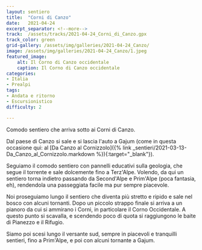 ```yaml
---
layout: sentiero
title:  "Corni di Canzo"
date:   2021-04-24 
excerpt_separator: <!--more-->
track:  /assets/tracks/2021-04-24_Corni_di_Canzo.gpx
track_color: green
grid-gallery: /assets/img/galleries/2021-04-24_Canzo/
image: /assets/img/galleries/2021-04-24_Canzo/1.jpeg
featured_image:
    alt: Il Corno di Canzo occidentale
    caption: Il Corno di Canzo occidentale
categories:
- Italia
- Prealpi
tags:
- Andata e ritorno
- Escursionistico
difficulty: 2

---
```


Comodo sentiero che arriva sotto ai Corni di Canzo.

<!--more-->

Dal paese di Canzo si sale e si lascia l'auto a Gajum (come in questa occasione qui: al [Da Canzo al Cornizzolo]({% link _sentieri/2021-03-13-Da_Canzo_al_Cornizzolo.markdown %}){:target="_blank"}). 



Seguiamo il comodo sentiero con pannelli educativi sulla geologia, che segue il torrente e sale dolcemente fino a Terz'Alpe. Volendo, da qui un sentiero torna indietro passando da Second'Alpe e Prim'Alpe (poca fantasia, eh), rendendola una passeggiata facile ma pur sempre piacevole.



Noi proseguiamo lungo il sentiero che diventa più stretto e ripido e sale nel bosco con alcuni tornanti. Dopo un piccolo strappo finale si arriva a un pianoro da cui si ammirano i Corni, in particolare il Corno Occidentale.  A questo  punto si scavalla, e scendendo poco di quota si raggiungono le baite di Pianezzo e il Rifugio. 



Siamo poi scesi lungo il versante sud, sempre in piacevoli e tranquilli sentieri, fino a Prim'Alpe, e poi con alcuni tornante a Gajum.  